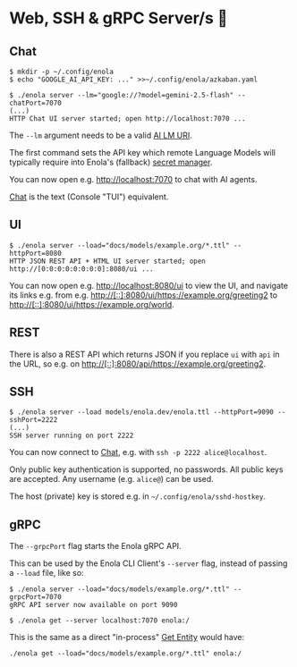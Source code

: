 <!--
    SPDX-License-Identifier: Apache-2.0

    Copyright 2023-2025 The Enola <https://enola.dev> Authors

    Licensed under the Apache License, Version 2.0 (the "License");
    you may not use this file except in compliance with the License.
    You may obtain a copy of the License at

        https://www.apache.org/licenses/LICENSE-2.0

    Unless required by applicable law or agreed to in writing, software
    distributed under the License is distributed on an "AS IS" BASIS,
    WITHOUT WARRANTIES OR CONDITIONS OF ANY KIND, either express or implied.
    See the License for the specific language governing permissions and
    limitations under the License.
-->

# Web, SSH & gRPC Server/s 🤵

## Chat

    $ mkdir -p ~/.config/enola
    $ echo "GOOGLE_AI_API_KEY: ..." >>~/.config/enola/azkaban.yaml

    $ ./enola server --lm="google://?model=gemini-2.5-flash" --chatPort=7070
    (...)
    HTTP Chat UI server started; open http://localhost:7070 ...

The `--lm` argument needs to be a valid [AI LM URI](../../specs/aiuri/index.md).

The first command sets the API key which remote Language Models
will typically require into Enola's (fallback) [secret manager](../secret/index.md).

You can now open e.g. <http://localhost:7070> to chat with AI agents.

[Chat](../chat/index.md) is the text (Console "TUI") equivalent.

## UI

<!-- This intentionally does not use ```bash because the server "hangs" ...
     ... we COULD use --immediateExitOnlyForTest=true (as in EnolaTest),
     but this would be confusing for readers. TODO: Add support to hide
     CLI flags to Executable Markdown... ;-) -->

    $ ./enola server --load="docs/models/example.org/*.ttl" --httpPort=8080
    HTTP JSON REST API + HTML UI server started; open http://[0:0:0:0:0:0:0:0]:8080/ui ...

You can now open e.g. <http://localhost:8080/ui>
to view the UI, and navigate its links e.g. from e.g. <http://[::]:8080/ui/https://example.org/greeting2> to <http://[::]:8080/ui/https://example.org/world>.

## REST

There is also a REST API which returns JSON if you replace `ui` with `api` in the URL,
so e.g. on <http://[::]:8080/api/https://example.org/greeting2>.
<!-- TODO Clean Up: /ui/ dropped /entity/ but API kept it, due to /entities/ ... -->

## SSH

    $ ./enola server --load models/enola.dev/enola.ttl --httpPort=9090 --sshPort=2222
    (...)
    SSH server running on port 2222

You can now connect to [Chat](../chat/index.md), e.g. with `ssh -p 2222 alice@localhost`.

Only public key authentication is supported, no passwords. All public keys are accepted. Any username (e.g. `alice@`) can be used.

The host (private) key is stored e.g. in `~/.config/enola/sshd-hostkey`.

## gRPC

The `--grpcPort` flag starts the Enola gRPC API.

This can be used by the Enola CLI Client's `--server` flag, instead of passing a `--load` file, like so:

    $ ./enola server --load="docs/models/example.org/*.ttl" --grpcPort=7070
    gRPC API server now available on port 9090

    $ ./enola get --server localhost:7070 enola:/

This is the same as a direct "in-process" [Get Entity](../get/index.md) would have:

    ./enola get --load="docs/models/example.org/*.ttl" enola:/

<!-- TODO Add an E2E Integration Test for what's described above,
     by Rebasing and fix https://github.com/enola-dev/enola/pull/301, so that it's testable. -->

<!-- TODO Test and illustrate that this will also work with
     https://docs.enola.dev/dev/proto/core/#data type_url for Any...
     which it normally should, but it still needs a good scenario, and docs coverage. -->

<!-- TODO Make this Executable Markup... maybe using https://github.com/google/zx for process control? -->

<!-- TODO Make this gRPC Server callable using a "generic" gRPC Client,
     such as [ktr0731's Evans](https://github.com/ktr0731/evans)
     or [asarkar's OkGRPC](https://github.com/asarkar/okgrpc).
     As-is, it won't work yet, because enola_core.proto GetFileDescriptorSet
     is not https://github.com/grpc/grpc/blob/master/src/proto/grpc/reflection/v1alpha/reflection.proto
     for https://grpc.github.io/grpc/core/md_doc_server_reflection_tutorial.html. -->
